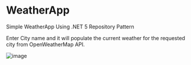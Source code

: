 # WeatherApp
Simple WeatherApp Using .NET 5 Repository Pattern

Enter City name and it will populate the current weather for the requested city from OpenWeatherMap API.

![image](https://media.giphy.com/media/FVfFpi4pok5LPVGODA/giphy.gif?cid=790b76118d4d0f3401dbd39dcf34e94cf092eb9762f9d609&rid=giphy.gif&ct=g)
